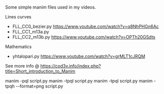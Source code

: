 Some simple manim files used in my videos.

Lines curves
* FLL_CC0_bezier.py  https://www.youtube.com/watch?v=q8NhPHGn6Ac
* FLL_CC1_m13a.py
* FLL_CC2_m13b.py    https://www.youtube.com/watch?v=OPTh20GSdts

Mathematics
* yhtalopari.py      https://www.youtube.com/watch?v=grMLT1cJRQM


See more info @ https://cod3v.info/index.php?title=Short_introduction_to_Manim

manim -pql script.py 
manim -tpql script.py 
manim -tpql script.py 
manim -tpqh --format=png script.py 
